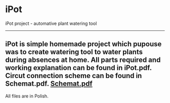 # iPot
iPot project - automative plant watering tool

---------------
iPot is simple homemade project which pupouse was to create watering tool to water plants during absences at home.
All parts required and working explanation can be found in iPot.pdf.
Circut connection scheme can be found in Schemat.pdf.
[Schemat.pdf](https://github.com/SaLukasik/iPot/blob/main/Schemat.pdf)
----------------
All files are in Polish.
